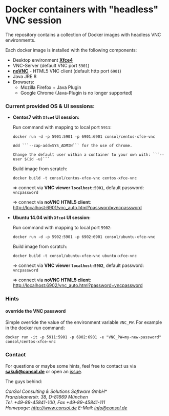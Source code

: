 # Docker containers with "headless" VNC session
The repository contains a collection of Docker images with headless VNC environments.

Each docker image is installed with the following components:

* Desktop environment [**Xfce4**](http://www.xfce.org)
* VNC-Server (default VNC port `5901`)
* [**noVNC**](https://github.com/kanaka/noVNC) - HTML5 VNC client (default http port `6901`)
* Java JRE 8
* Browsers:
  * Mozilla Firefox + Java Plugin
  * Google Chrome (Java-Plugin is no longer supported)

### Current provided OS & UI sessions:
* __Centos7 with `Xfce4` UI session:__

  Run command with mapping to local port `5911`:

      docker run -d -p 5901:5901 -p 6901:6901 consol/centos-xfce-vnc

      Add ```--cap-add=SYS_ADMIN``` for the use of Chrome.

      Change the default user within a container to your own with: ```--user $(id -u)``` 

  Build image from scratch:

      docker build -t consol/centos-xfce-vnc centos-xfce-vnc

  => connect via __VNC viewer `localhost:5901`__, default password: `vncpassword`

  => connect via __noVNC HTML5 client__: [http://localhost:6901/vnc_auto.html?password=vncpassword]()

* __Ubuntu 14.04 with `Xfce4` UI session:__

  Run command with mapping to local port `5902`:

      docker run -d -p 5902:5901 -p 6902:6901 consol/ubuntu-xfce-vnc

  Build image from scratch:

      docker build -t consol/ubuntu-xfce-vnc ubuntu-xfce-vnc

  => connect via __VNC viewer `localhost:5902`__, default password: `vncpassword`

  => connect via __noVNC HTML5 client__: [http://localhost:6902/vnc_auto.html?password=vncpassword]()

### Hints
#### override the VNC password
Simple override the value of the environment variable `VNC_PW`. For example in
the docker run command:

    docker run -it -p 5911:5901 -p 6902:6901 -e "VNC_PW=my-new-password" consol/centos-xfce-vnc

### Contact
For questions or maybe some hints, feel free to contact us via **[sakuli@consol.de](mailto:sakuli@consol.de)** or open an [issue](https://github.com/ConSol/docker-headless-vnc-container/issues/new).

The guys behind:

**ConSol* Consulting & Solutions Software GmbH** <br/>
*Franziskanerstr. 38, D-81669 München* <br/>
*Tel. +49-89-45841-100, Fax +49-89-45841-111*<br/>
*Homepage: http://www.consol.de E-Mail: [info@consol.de](info@consol.de)*

